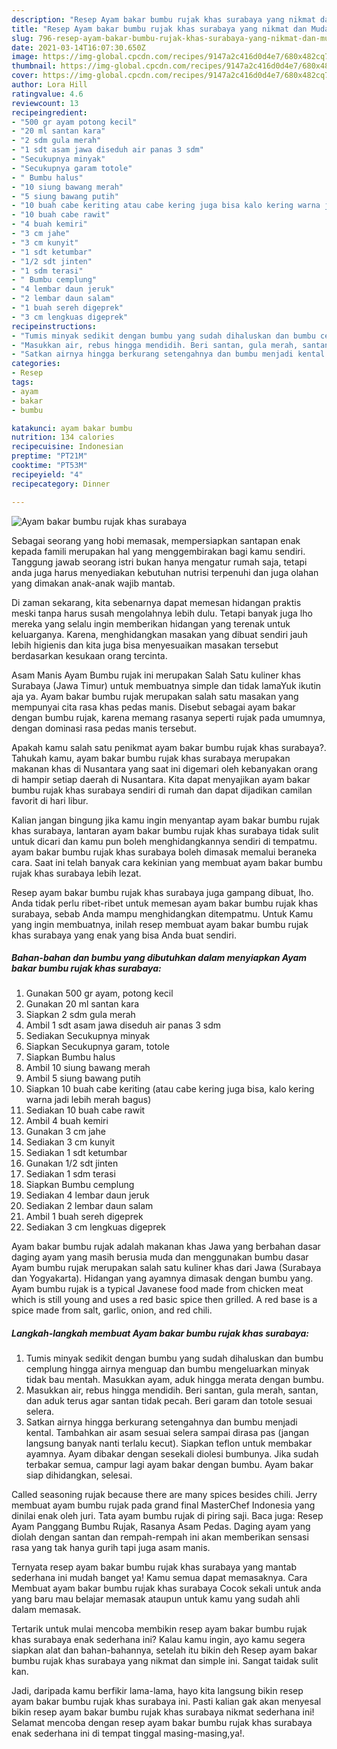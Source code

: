 ```yaml
---
description: "Resep Ayam bakar bumbu rujak khas surabaya yang nikmat dan Mudah Dibuat"
title: "Resep Ayam bakar bumbu rujak khas surabaya yang nikmat dan Mudah Dibuat"
slug: 796-resep-ayam-bakar-bumbu-rujak-khas-surabaya-yang-nikmat-dan-mudah-dibuat
date: 2021-03-14T16:07:30.650Z
image: https://img-global.cpcdn.com/recipes/9147a2c416d0d4e7/680x482cq70/ayam-bakar-bumbu-rujak-khas-surabaya-foto-resep-utama.jpg
thumbnail: https://img-global.cpcdn.com/recipes/9147a2c416d0d4e7/680x482cq70/ayam-bakar-bumbu-rujak-khas-surabaya-foto-resep-utama.jpg
cover: https://img-global.cpcdn.com/recipes/9147a2c416d0d4e7/680x482cq70/ayam-bakar-bumbu-rujak-khas-surabaya-foto-resep-utama.jpg
author: Lora Hill
ratingvalue: 4.6
reviewcount: 13
recipeingredient:
- "500 gr ayam potong kecil"
- "20 ml santan kara"
- "2 sdm gula merah"
- "1 sdt asam jawa diseduh air panas 3 sdm"
- "Secukupnya minyak"
- "Secukupnya garam totole"
- " Bumbu halus"
- "10 siung bawang merah"
- "5 siung bawang putih"
- "10 buah cabe keriting atau cabe kering juga bisa kalo kering warna jadi lebih merah bagus"
- "10 buah cabe rawit"
- "4 buah kemiri"
- "3 cm jahe"
- "3 cm kunyit"
- "1 sdt ketumbar"
- "1/2 sdt jinten"
- "1 sdm terasi"
- " Bumbu cemplung"
- "4 lembar daun jeruk"
- "2 lembar daun salam"
- "1 buah sereh digeprek"
- "3 cm lengkuas digeprek"
recipeinstructions:
- "Tumis minyak sedikit dengan bumbu yang sudah dihaluskan dan bumbu cemplung hingga airnya menguap dan bumbu mengeluarkan minyak tidak bau mentah. Masukkan ayam, aduk hingga merata dengan bumbu."
- "Masukkan air, rebus hingga mendidih. Beri santan, gula merah, santan, dan aduk terus agar santan tidak pecah. Beri garam dan totole sesuai selera."
- "Satkan airnya hingga berkurang setengahnya dan bumbu menjadi kental. Tambahkan air asam sesuai selera sampai dirasa pas (jangan langsung banyak nanti terlalu kecut). Siapkan teflon untuk membakar ayamnya. Ayam dibakar dengan sesekali diolesi bumbunya. Jika sudah terbakar semua, campur lagi ayam bakar dengan bumbu. Ayam bakar siap dihidangkan, selesai."
categories:
- Resep
tags:
- ayam
- bakar
- bumbu

katakunci: ayam bakar bumbu 
nutrition: 134 calories
recipecuisine: Indonesian
preptime: "PT21M"
cooktime: "PT53M"
recipeyield: "4"
recipecategory: Dinner

---
```



![Ayam bakar bumbu rujak khas surabaya](https://img-global.cpcdn.com/recipes/9147a2c416d0d4e7/680x482cq70/ayam-bakar-bumbu-rujak-khas-surabaya-foto-resep-utama.jpg)

Sebagai seorang yang hobi memasak, mempersiapkan santapan enak kepada famili merupakan hal yang menggembirakan bagi kamu sendiri. Tanggung jawab seorang istri bukan hanya mengatur rumah saja, tetapi anda juga harus menyediakan kebutuhan nutrisi terpenuhi dan juga olahan yang dimakan anak-anak wajib mantab.

Di zaman  sekarang, kita sebenarnya dapat memesan hidangan praktis meski tanpa harus susah mengolahnya lebih dulu. Tetapi banyak juga lho mereka yang selalu ingin memberikan hidangan yang terenak untuk keluarganya. Karena, menghidangkan masakan yang dibuat sendiri jauh lebih higienis dan kita juga bisa menyesuaikan masakan tersebut berdasarkan kesukaan orang tercinta. 

Asam Manis Ayam Bumbu rujak ini merupakan Salah Satu kuliner khas Surabaya (Jawa Timur) untuk membuatnya simple dan tidak lamaYuk ikutin aja ya. Ayam bakar bumbu rujak merupakan salah satu masakan yang mempunyai cita rasa khas pedas manis. Disebut sebagai ayam bakar dengan bumbu rujak, karena memang rasanya seperti rujak pada umumnya, dengan dominasi rasa pedas manis tersebut.

Apakah kamu salah satu penikmat ayam bakar bumbu rujak khas surabaya?. Tahukah kamu, ayam bakar bumbu rujak khas surabaya merupakan makanan khas di Nusantara yang saat ini digemari oleh kebanyakan orang di hampir setiap daerah di Nusantara. Kita dapat menyajikan ayam bakar bumbu rujak khas surabaya sendiri di rumah dan dapat dijadikan camilan favorit di hari libur.

Kalian jangan bingung jika kamu ingin menyantap ayam bakar bumbu rujak khas surabaya, lantaran ayam bakar bumbu rujak khas surabaya tidak sulit untuk dicari dan kamu pun boleh menghidangkannya sendiri di tempatmu. ayam bakar bumbu rujak khas surabaya boleh dimasak memalui beraneka cara. Saat ini telah banyak cara kekinian yang membuat ayam bakar bumbu rujak khas surabaya lebih lezat.

Resep ayam bakar bumbu rujak khas surabaya juga gampang dibuat, lho. Anda tidak perlu ribet-ribet untuk memesan ayam bakar bumbu rujak khas surabaya, sebab Anda mampu menghidangkan ditempatmu. Untuk Kamu yang ingin membuatnya, inilah resep membuat ayam bakar bumbu rujak khas surabaya yang enak yang bisa Anda buat sendiri.

<!--inarticleads1-->

##### Bahan-bahan dan bumbu yang dibutuhkan dalam menyiapkan Ayam bakar bumbu rujak khas surabaya:

1. Gunakan 500 gr ayam, potong kecil
1. Gunakan 20 ml santan kara
1. Siapkan 2 sdm gula merah
1. Ambil 1 sdt asam jawa diseduh air panas 3 sdm
1. Sediakan Secukupnya minyak
1. Siapkan Secukupnya garam, totole
1. Siapkan  Bumbu halus
1. Ambil 10 siung bawang merah
1. Ambil 5 siung bawang putih
1. Siapkan 10 buah cabe keriting (atau cabe kering juga bisa, kalo kering warna jadi lebih merah bagus)
1. Sediakan 10 buah cabe rawit
1. Ambil 4 buah kemiri
1. Gunakan 3 cm jahe
1. Sediakan 3 cm kunyit
1. Sediakan 1 sdt ketumbar
1. Gunakan 1/2 sdt jinten
1. Sediakan 1 sdm terasi
1. Siapkan  Bumbu cemplung
1. Sediakan 4 lembar daun jeruk
1. Sediakan 2 lembar daun salam
1. Ambil 1 buah sereh digeprek
1. Sediakan 3 cm lengkuas digeprek


Ayam bakar bumbu rujak adalah makanan khas Jawa yang berbahan dasar daging ayam yang masih berusia muda dan menggunakan bumbu dasar Ayam bumbu rujak merupakan salah satu kuliner khas dari Jawa (Surabaya dan Yogyakarta). Hidangan yang ayamnya dimasak dengan bumbu yang. Ayam bumbu rujak is a typical Javanese food made from chicken meat which is still young and uses a red basic spice then grilled. A red base is a spice made from salt, garlic, onion, and red chili. 

<!--inarticleads2-->

##### Langkah-langkah membuat Ayam bakar bumbu rujak khas surabaya:

1. Tumis minyak sedikit dengan bumbu yang sudah dihaluskan dan bumbu cemplung hingga airnya menguap dan bumbu mengeluarkan minyak tidak bau mentah. Masukkan ayam, aduk hingga merata dengan bumbu.
1. Masukkan air, rebus hingga mendidih. Beri santan, gula merah, santan, dan aduk terus agar santan tidak pecah. Beri garam dan totole sesuai selera.
1. Satkan airnya hingga berkurang setengahnya dan bumbu menjadi kental. Tambahkan air asam sesuai selera sampai dirasa pas (jangan langsung banyak nanti terlalu kecut). Siapkan teflon untuk membakar ayamnya. Ayam dibakar dengan sesekali diolesi bumbunya. Jika sudah terbakar semua, campur lagi ayam bakar dengan bumbu. Ayam bakar siap dihidangkan, selesai.


Called seasoning rujak because there are many spices besides chili. Jerry membuat ayam bumbu rujak pada grand final MasterChef Indonesia yang dinilai enak oleh juri. Tata ayam bumbu rujak di piring saji. Baca juga: Resep Ayam Panggang Bumbu Rujak, Rasanya Asam Pedas. Daging ayam yang diolah dengan santan dan rempah-rempah ini akan memberikan sensasi rasa yang tak hanya gurih tapi juga asam manis. 

Ternyata resep ayam bakar bumbu rujak khas surabaya yang mantab sederhana ini mudah banget ya! Kamu semua dapat memasaknya. Cara Membuat ayam bakar bumbu rujak khas surabaya Cocok sekali untuk anda yang baru mau belajar memasak ataupun untuk kamu yang sudah ahli dalam memasak.

Tertarik untuk mulai mencoba membikin resep ayam bakar bumbu rujak khas surabaya enak sederhana ini? Kalau kamu ingin, ayo kamu segera siapkan alat dan bahan-bahannya, setelah itu bikin deh Resep ayam bakar bumbu rujak khas surabaya yang nikmat dan simple ini. Sangat taidak sulit kan. 

Jadi, daripada kamu berfikir lama-lama, hayo kita langsung bikin resep ayam bakar bumbu rujak khas surabaya ini. Pasti kalian gak akan menyesal bikin resep ayam bakar bumbu rujak khas surabaya nikmat sederhana ini! Selamat mencoba dengan resep ayam bakar bumbu rujak khas surabaya enak sederhana ini di tempat tinggal masing-masing,ya!.

